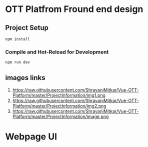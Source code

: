# OTT Platfrom Fround end design
## Project Setup

```sh
npm install
```

### Compile and Hot-Reload for Development

```sh
npm run dev
```

## images links 
  1) https://raw.githubusercontent.com/ShravaniMitkar/Vue-OTT-Platform/master/ProjectInformation/img1.png
  2) https://raw.githubusercontent.com/ShravaniMitkar/Vue-OTT-Platform/master/ProjectInformation/img2.png
  3) https://raw.githubusercontent.com/ShravaniMitkar/Vue-OTT-Platform/master/ProjectInformation/image.png
# Webpage UI

<img hre="https://github.com/ShravaniMitkar/OTT-Final/blob/master/ProjectInformation/img1.png?raw=true"/>
<img hre="https://raw.githubusercontent.com/ShravaniMitkar/Vue-OTT-Platform/master/Project Information/img_2.png"/>

<img hre="https://raw.githubusercontent.com/ShravaniMitkar/Vue-OTT-Platform/master/Project Information/image"/>
